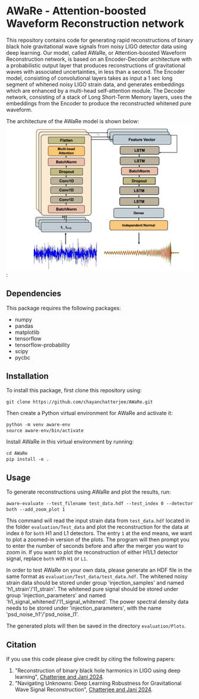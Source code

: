 # AWaRe - Attention-boosted Waveform Reconstruction network
This repository contains code for generating rapid reconstructions of binary black hole gravitational wave signals from noisy LIGO detector data using deep learning. Our model, called AWaRe, or Attention-boosted Waveform Reconstruction network, is based on an Encoder-Decoder architecture with a probabilistic output layer that produces reconstructions of gravitational waves with associated uncertainties, in less than a second. The Encoder model, consisting of convolutional layers takes as input a 1 sec long segment of whitened noisy LIGO strain data, and generates embeddings which are enhanced by a multi-head self-attention module. The Decoder network, consisting of a stack of Long Short-Term Memory layers, uses the embeddings from the Encoder to produce the reconstructed whitened pure waveform.

The architecture of the AWaRe model is shown below: ![below](AWaRe.png):


## Dependencies

This package requires the following packages:
- numpy
- pandas
- matplotlib
- tensorflow
- tensorflow-probability
- scipy
- pycbc

## Installation

To install this package, first clone this repository using:
```
git clone https://github.com/chayanchatterjee/AWaRe.git
```
Then create a Python virtual environment for AWaRe and activate it:
```
python -m venv aware-env
source aware-env/bin/activate
```
Install AWaRe in this virtual environment by running:

```
cd AWaRe
pip install -e .
```

## Usage

To generate reconstructions using AWaRe and plot the results, run:
```
aware-evaluate --test_filename test_data.hdf --test_index 0 --detector both --add_zoom_plot 1
```
This command will read the input strain data from ```test_data.hdf``` located in the folder ```evaluation/Test_data``` and plot the reconstruction for the data at index ```0``` for ```both``` H1 and L1 detectors. The entry ```1``` at the end means, we want to plot a zoomed-in version of the plots. The program will then prompt you to enter the number of seconds before and after the merger you want to zoom in. If you want to plot the reconstruction of either H1/L1 detector signal, replace ```both``` with ```H1``` or ```L1```. 

In order to test AWaRe on your own data, please generate an HDF file in the same format as ```evaluation/Test_data/test_data.hdf```. The whitened noisy strain data should be stored under group 'injection_samples' and named 'h1_strain'/'l1_strain'. The whitened pure signal should be stored under group 'injection_parameters' and named 'h1_signal_whitened'/'l1_signal_whitened'. The power spectral density data needs to be stored under 'injection_parameters', with the name 'psd_noise_h1'/'psd_noise_l1'.

The generated plots will then be saved in the directory ```evaluation/Plots```. 

## Citation

If you use this code please give credit by citing the following papers:
1. "Reconstruction of binary black hole harmonics in LIGO using deep learning", [Chatterjee and Jani 2024](https://arxiv.org/abs/2403.01559).
2. "Navigating Unknowns: Deep Learning Robustness for Gravitational Wave Signal Reconstruction", [Chatterjee and Jani 2024](https://arxiv.org/abs/2406.06324).
